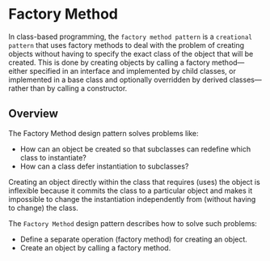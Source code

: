 # Factory Method

In class-based programming, the `factory method pattern` is a `creational pattern` that uses factory methods to deal with the problem of creating objects without having to specify the exact class of the object that will be created. This is done by creating objects by calling a factory method—either specified in an interface and implemented by child classes, or implemented in a base class and optionally overridden by derived classes—rather than by calling a constructor.

## Overview

The Factory Method design pattern solves problems like:

- How can an object be created so that subclasses can redefine which class to instantiate?
- How can a class defer instantiation to subclasses?

Creating an object directly within the class that requires (uses) the object is inflexible because it commits the class to a particular object and makes it impossible to change the instantiation independently from (without having to change) the class.

The `Factory Method` design pattern describes how to solve such problems:

- Define a separate operation (factory method) for creating an object.
- Create an object by calling a factory method.
